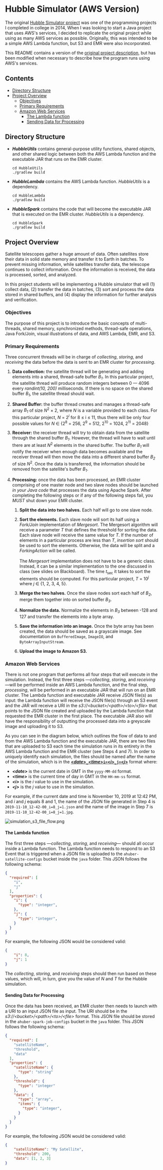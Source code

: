 # Hubble Simulator (AWS Version) <!-- omit in toc -->

The original [Hubble Simulator project](https://github.com/ahuber1/Project5) was one of the programming projects I completed in college in 2014, When I was looking to start a Java project that uses AWS's services, I decided to replicate the original project while using as many AWS services as possible. Originally, this was intended to be a simple AWS Lambda function, but S3 and EMR were also incorporated. 

This README contains a version of the [original project description](https://github.com/ahuber1/Project5/blob/master/project05%20_1_.pdf), but has been modified when necessary to describe how the program runs using AWS's services.

## Contents <!-- omit in toc -->

- [Directory Structure](#directory-structure)
- [Project Overview](#project-overview)
  - [Objectives](#objectives)
  - [Primary Requirements](#primary-requirements)
  - [Amazon Web Services](#amazon-web-services)
    - [The Lambda function](#the-lambda-function)
    - [Sending Data for Processing](#sending-data-for-processing)

## Directory Structure

- ***HubbleUtils*** contains general-purpose utility functions, shared objects, and other shared logic between both the AWS Lambda function and the executable JAR that runs on the EMR cluster.
    ```
    cd HubbleUtils
    ./gradlew build
    ```
- ***HubbleLambda*** contains the AWS Lambda function. *HubbleUtils* is a dependency.
    ```
    cd HubbleLambda
    ./gradlew build
    ```
- ***HubbleSpark*** contains the code that will become the executable JAR that is executed on the EMR cluster. *HubbleUtils* is a dependency.
    ```
    cd HubbleSpark
    ./gradlew build
    ```

## Project Overview

Satellite telescopes gather a huge amount of data. Often satellites store their data in solid state memory and transfer it to Earth in batches. To prevent missing information, while satellites transfer data, the telescope continues to collect information. Once the information is received, the data is processed, sorted, and analyzed.

In this project students will be implementing a Hubble simulator that will (1) collect data, (2) transfer the data in batches, (3) sort and process the data stored in shared buffers, and (4) display the information for further analysis and verification.

### Objectives

The purpose of this project is to introduce the basic concepts of multi-threads, shared memory, synchronized methods, thread-safe operations, Java Fork/Join, visual illustrations of data, and AWS Lambda, EMR, and S3.

### Primary Requirements

Three concurrent threads will be in charge of _collecting_, _storing_, and _receiving_ the data before the data is sent to an EMR cluster for _processing_.

1. **Data collection:** the satellite thread will be generating and adding elements into a shared, thread-safe buffer *B<sub>1</sub>*. In this particular project, the satellite thread will produce random integers between 0 — 4096 every _randint(10, 200)_ milliseconds. If there is no space on the shared buffer *B<sub>1</sub>*, the satellite thread should wait.

2. **Shared Buffer:** the buffer thread creates and manages a thread-safe array *B<sub>1</sub>* of size  *N*<sup>2</sup> &times; 2, where *N* is a variable provided to each class. For this particular project, *N* = 2<sup><em>i</em></sup> for 8 &leq; i &leq; 11, thus there will be only four possible values for *N* &isin; {2<sup>8</sup> = 256, 2<sup>9</sup> = 512, 2<sup>10</sup> = 1024, 2<sup>11</sup> = 2048}

3. **Receiver:** the receiver thread will try to obtain data from the satellite through the shared buffer *B<sub>1</sub>*. However, the thread will have to wait until there are at least *N*<sup>2</sup> elements in the shared buffer. The buffer *B<sub>1</sub>* will notify the receiver when enough data becomes available and the receiver thread will then move the data into a different shared buffer *B<sub>2</sub>* of size *N*<sup>2</sup>. Once the data is transferred, the information should be removed from the satellite's buffer *B<sub>1</sub>*.

4. **Processing:** once the data has been processed, an EMR cluster comprising of one master node and two slave nodes should be launched _in your Java code_ that processes the data using Apache Spark. After completing the following steps or if any of the following steps fail, you _MUST_ shut down your EMR cluster.

    1. **Split the data into two halves.** Each half will go to one slave node.
   
    2. **Sort the elements.** Each slave node will sort its half using a _Fork/Join_ implementation of _Mergesort_. The Mergesort algorithm will receive a parameter *T* that defines the threshold for sorting the data. Each slave node will receive the same value for *T*. If the number of elements in a particular process are less than *T*, _insertion sort_ should be used to sort the elements. Otherwise, the data will be split and a _ForkingAction_ will be called. <br><br> The _Mergesort_ implementation does not have to be a generic class. Instead, it can be a similar implementation to the one discussed in class (see slides on Blackboard). The time *t*<sub>sec</sub> it takes to sort the elements should be computed. For this particular project, *T* = 10<sup><em>j</em></sup> where *j* &isin; {1, 2, 3, 4, 5}.
   
    3. **Merge the two halves.** Once the slave nodes sort each half of *B<sub>2</sub>*, merge them together into on sorted buffer *B<sub>3</sub>*.
    
    4. **Normalize the data.** Normalize the elements in *B<sub>3</sub>* between -128 and 127 and transfer the elements into a byte array.
   
    5. **Save the information into an image.** Once the byte array has been created, the data should be saved as a grayscale image. See documentation on `BufferedImage`, `ImageIO`, and `ByteArrayInputStream`.

    6. **Upload the image to Amazon S3.** 

### Amazon Web Services

There is not one program that performs all four steps that will execute in the simulation. Instead, the first three steps &mdash;_collecting_, _storing_, and _receiving_&mdash;will be performed inside an AWS Lambda function, and the final step, _processing_, will be performed in an executable JAR that will run on an EMR cluster. The Lambda function and executable JAR receive JSON file(s) as input: the Lambda function will receive the JSON file(s) through an S3 event and the JAR will receive a URI in the _s3://&lt;bucket&gt;/&lt;path&gt;/&lt;to&gt;/&lt;file&gt;_ that points to the JSON file created and uploaded by the Lambda function that requested the EMR cluster in the first place. The executable JAR also will have the responsibility of outputting the processed data into a greyscale image and uploading it to S3.

As you can see in the diagram below, which outlines the flow of data to and from the AWS Lambda function and the executable JAR, there are two files that are uploaded to S3 each time the simulation runs in its entirety in the AWS Lambda function and the EMR cluster (see Steps 4 and 7). In order to uniquely identify each simulation, the files should be named after the name of the simulation, which is in the
<u><b>&lt;<em>date</em>&gt;<code>_</code>&lt;<em>time</em>&gt;<code>i=</code>&lt;<em>i</em>&gt;<code>_j=</code>&lt;<em>j</em>&gt;</b></u> format where:

- ***&lt;date&gt;*** is the current date in GMT in the `yyyy-MM-dd` format.
- ***&lt;time&gt;*** is the current time of day in GMT in the `HH-mm-ss` format.
- ***&lt;i&gt;*** is the *i* value to use in the simulation.
- ***&lt;j&gt;*** is the *j* value to use in the simulation.

For example, if the current date and time is November 10, 2019 at 12:42 PM, and *i* and *j* equals 8 and 1, the name of the JSON file generated in Step 4 is `2019-11-10_12-42-00_i=8_j=1.json` and the name of the image in Step 7 is `2019-11-10_12-42-00_i=8_j=1.jpg`.

![simulation_s3_file_flow.png](./README_Files/simulation_s3_file_flow.png)

#### The Lambda function

The first three steps &mdash;_collecting_, _storing_, and _receiving_&mdash; should all occur inside a Lambda function. The Lambda function needs to respond to an S3 Event that is triggered when a JSON file is uploaded to the `ahuber-satellite-configs` bucket inside the `java` folder. This JSON follows the following schema:

```json
{
  "required": [
    "i",
    "j"
  ],
  "properties": {
    "i": {
      "type": "integer",
    },
    "j": {
      "type": "integer",
    }
  }
}
```

For example, the following JSON would be considered valid:

```json
{
    "i": 8,
    "j": 1
}
```

The _collecting_, _storing_, and _receiving_ steps should then run based on these values, which will, in turn, give you the value of *N* and *T* for the Hubble simulation.

#### Sending Data for Processing

Once the data has been received, an EMR cluster then needs to launch with a URI to an input JSON file as input. The URI should be in the _s3://&lt;bucket&gt;/&lt;path&gt;/&lt;to&gt;/&lt;file&gt;_ format. This JSON file should be stored in the `ahuber-spark-job-configs` bucket in the `java` folder. This JSON follows the following schema:

```json
{
  "required": [
    "satelliteName",
    "threshold",
    "data"
  ],
  "properties": {
    "satelliteName": {
      "type": "string"
    },
    "threshold": {
      "type": "integer"
    },
    "data": {
      "type": "array",
      "items": {
        "type": "integer",
      }
    }
  }
}
```

For example, the following JSON would be considered valid:

```json
{
    "satelliteName": "My Satellite",
    "threshold": 200,
    "data": [1, 2, 3]
}
```
